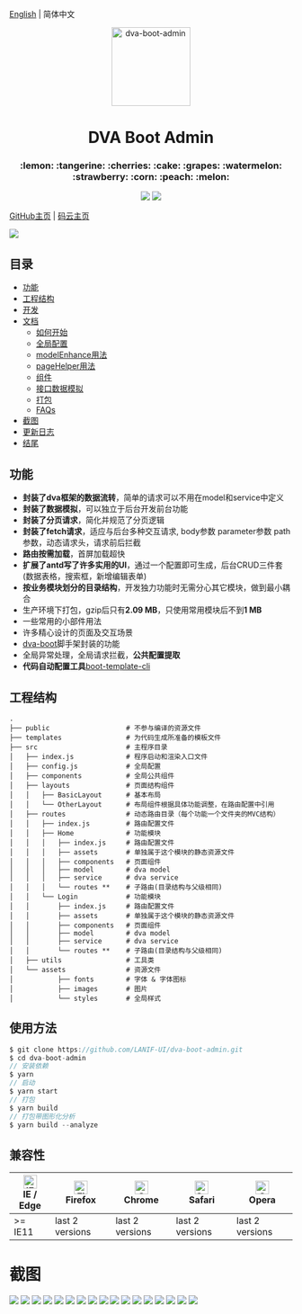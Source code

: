 [English](./README_en-US.md) | 简体中文

<p align="center">
    <img alt="dva-boot-admin" src="https://user-images.githubusercontent.com/1697158/49214902-8f888180-f402-11e8-8207-84d5cdf9d9bf.png" width="140">
</p>
<h1 align="center">DVA Boot Admin</h1>
<h3 align="center">:lemon: :tangerine: :cherries: :cake: :grapes: :watermelon: :strawberry: :corn: :peach: :melon:</h3>

<p align="center">
  <img src="https://img.shields.io/badge/license-MIT-brightgreen.svg">
  <img src="https://img.shields.io/badge/developing%20with-DVA%20BOOT%20ADMIN-2077ff.svg">
</p>

[GitHub主页](https://github.com/LANIF-UI/dva-boot-admin) |
[码云主页](https://gitee.com/wiqi/dva-boot-admin)

![](https://ucarecdn.com/b296e689-19fd-46f5-863e-40c0d4ba7a61/1.jpg)

## 目录
* [功能](#feature)
* [工程结构](#structure)
* [开发](#usage)
* [文档](https://github.com/LANIF-UI/dva-boot-admin/blob/master/docs/index.md)
  - [如何开始](https://github.com/LANIF-UI/dva-boot-admin/blob/master/docs/start.md)
  - [全局配置](https://github.com/LANIF-UI/dva-boot-admin/blob/master/docs/config.md)
  - [modelEnhance用法](https://github.com/LANIF-UI/dva-boot-admin/blob/master/docs/modelEnhance.md)
  - [pageHelper用法](https://github.com/LANIF-UI/dva-boot-admin/blob/master/docs/pageHelper.md)
  - [组件](https://github.com/LANIF-UI/dva-boot-admin/blob/master/docs/components.md)
  - [接口数据模拟](https://github.com/LANIF-UI/dva-boot-admin/blob/master/docs/mock.md)
  - [打包](https://github.com/LANIF-UI/dva-boot-admin/blob/master/docs/build.md)
  - [FAQs](https://github.com/LANIF-UI/dva-boot-admin/blob/master/docs/faqs.md)
* [截图](#gallery)
* [更新日志](https://github.com/LANIF-UI/dva-boot-admin/blob/master/CHANGELOG.md)
* [结尾](#end)

## 功能
- **封装了dva框架的数据流转**，简单的请求可以不用在model和service中定义
- **封装了数据模拟**，可以独立于后台开发前台功能
- **封装了分页请求**，简化并规范了分页逻辑
- **封装了fetch请求**，适应与后台多种交互请求, body参数 parameter参数 path参数，动态请求头，请求前后拦截
- **路由按需加载**，首屏加载超快
- **扩展了antd写了许多实用的UI**，通过一个配置即可生成，后台CRUD三件套(数据表格，搜索框，新增编辑表单)
- **按业务模块划分的目录结构**，开发独力功能时无需分心其它模块，做到最小耦合
- 生产环境下打包，gzip后只有**2.09 MB**，只使用常用模块后不到**1 MB**
- 一些常用的小部件用法
- 许多精心设计的页面及交互场景
- [dva-boot](https://github.com/LANIF-UI/dva-boot)脚手架封装的功能
- 全局异常处理，全局请求拦截，**公共配置提取**
- **代码自动配置工具**[boot-template-cli](https://github.com/weiq/boot-template-cli)

## 工程结构
```
.
├── public                   # 不参与编译的资源文件
├── templates                # 为代码生成所准备的模板文件
├── src                      # 主程序目录
│   ├── index.js             # 程序启动和渲染入口文件
│   ├── config.js            # 全局配置
│   ├── components           # 全局公共组件
│   ├── layouts              # 页面结构组件
│   │   ├── BasicLayout      # 基本布局
│   │   └── OtherLayout      # 布局组件根据具体功能调整，在路由配置中引用
│   ├── routes               # 动态路由目录（每个功能一个文件夹的MVC结构）
│   │   ├── index.js         # 路由配置文件
│   │   ├── Home             # 功能模块
│   │   │   ├── index.js     # 路由配置文件
│   │   │   ├── assets       # 单独属于这个模块的静态资源文件
│   │   │   ├── components   # 页面组件
│   │   │   ├── model        # dva model
│   │   │   ├── service      # dva service
│   │   │   └── routes **    # 子路由(目录结构与父级相同)
│   │   └── Login            # 功能模块
│   │       ├── index.js     # 路由配置文件
│   │       ├── assets       # 单独属于这个模块的静态资源文件
│   │       ├── components   # 页面组件
│   │       ├── model        # dva model
│   │       ├── service      # dva service
│   │       └── routes **    # 子路由(目录结构与父级相同)
│   ├── utils                # 工具类
│   └── assets               # 资源文件
│           ├── fonts        # 字体 & 字体图标
│           ├── images       # 图片
│           └── styles       # 全局样式
```

## 使用方法

``` javascript
$ git clone https://github.com/LANIF-UI/dva-boot-admin.git
$ cd dva-boot-admin
// 安装依赖
$ yarn
// 启动
$ yarn start
// 打包
$ yarn build
// 打包带图形化分析
$ yarn build --analyze
```

## 兼容性

| [<img src="https://raw.githubusercontent.com/alrra/browser-logos/master/src/edge/edge_48x48.png" alt="IE / Edge" width="24px" height="24px" />](http://godban.github.io/browsers-support-badges/)</br>IE / Edge | [<img src="https://raw.githubusercontent.com/alrra/browser-logos/master/src/firefox/firefox_48x48.png" alt="Firefox" width="24px" height="24px" />](http://godban.github.io/browsers-support-badges/)</br>Firefox | [<img src="https://raw.githubusercontent.com/alrra/browser-logos/master/src/chrome/chrome_48x48.png" alt="Chrome" width="24px" height="24px" />](http://godban.github.io/browsers-support-badges/)</br>Chrome | [<img src="https://raw.githubusercontent.com/alrra/browser-logos/master/src/safari/safari_48x48.png" alt="Safari" width="24px" height="24px" />](http://godban.github.io/browsers-support-badges/)</br>Safari | [<img src="https://raw.githubusercontent.com/alrra/browser-logos/master/src/opera/opera_48x48.png" alt="Opera" width="24px" height="24px" />](http://godban.github.io/browsers-support-badges/)</br>Opera |
| --------- | --------- | --------- | --------- | --------- | 
| >= IE11 | last 2 versions | last 2 versions | last 2 versions | last 2 versions

# 截图

![](https://ucarecdn.com/7602439b-fa79-4a57-a2f1-c4448710c1c2/14.jpg)
![](https://ucarecdn.com/4de73808-81bf-4fe9-a6a7-fb21000f0e56/banner.gif)
![](https://ucarecdn.com/f1f5cb8f-5209-4b91-beaf-e9c0e3e3737f/111.gif)
![](https://ucarecdn.com/fcfdbd3f-3d43-4a1e-a090-10038f92e1a6/13.jpg)
![](https://ucarecdn.com/6f9862ab-d9e6-4bda-9c6f-9b6a608ccc2a/12.jpg)
![](https://ucarecdn.com/fd93aad7-7963-4cbb-9ffd-4a09c44ee0a0/11.jpg)
![](https://ucarecdn.com/5440ec1c-f524-46ab-826b-742f20476ddf/15.jpg)
![](https://ucarecdn.com/2f35d9c3-d5e8-4519-bfbc-a0ee310e6817/2.jpg)
![](https://ucarecdn.com/eaef12d9-c878-4311-a539-cf53fd461280/3.jpg)
![](https://ucarecdn.com/e44e4383-d49c-46a6-a708-dbc5078d33f4/4.jpg)
![](https://ucarecdn.com/bef74a5c-fc05-4dcb-8512-7429971110c1/6.jpg)
![](https://ucarecdn.com/55cdf8da-37e0-4f19-b24f-00f00eddf5e1/5.jpg)
![](https://ucarecdn.com/890cae0d-dcde-48b4-9434-19e5fee2c883/9.jpg)
![](https://ucarecdn.com/54014eec-406b-437f-9356-f466a1a868ab/7.jpg)
![](https://ucarecdn.com/4e8c9b75-11df-4108-8437-bdb2627e3ebc/8.jpg)
![](https://ucarecdn.com/7831ce59-f412-4109-a75c-2b9f86b78c43/10.jpg)
![](https://ucarecdn.com/4cbe9623-30ef-4410-9740-9e03c2f4a84e/mobile1.gif)

